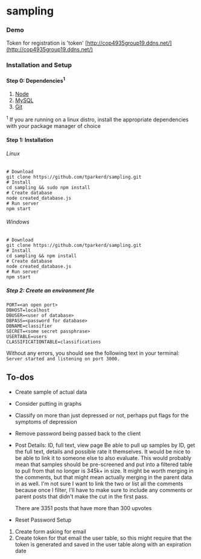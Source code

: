 # sampling
### Demo
Token for registration is 'token'
[http://cop4935group19.ddns.net/](http://cop4935group19.ddns.net/)

### Installation and Setup
#### Step 0: Dependencies<sup>1</sup>
1. [Node](https://nodejs.org/en/)
2. [MySQL](https://dev.mysql.com/downloads/installer/)
3. [Git](https://git-scm.com/)

<sup>1</sup> If you are running on a linux distro, install the appropriate dependencies with your package manager of choice

#### Step 1: Installation
###### Linux
```
# Download
git clone https://github.com/tparkerd/sampling.git
# Install
cd sampling && sudo npm install
# Create database
node created_database.js
# Run server
npm start
```

###### Windows
```
# Download
git clone https://github.com/tparkerd/sampling.git
# Install
cd sampling && npm install
# Create database
node created_database.js
# Run server
npm start
```

##### Step 2: Create an environment file
```
PORT=<an open port>
DBHOST=localhost
DBUSER=<user of database>
DBPASS=<password for database>
DBNAME=classifier
SECRET=<some secret passphrase>
USERTABLE=users
CLASSIFICATIONTABLE=classifications
```

Without any errors, you should see the following text in your terminal:
`Server started and listening on port 3000.`

## To-dos
- Create sample of actual data
- Consider putting in graphs
- Classify on more than just depressed or not, perhaps put flags for the symptoms of depression
- Remove password being passed back to the client
- Post Details: ID, full text, view page
  Be able to pull up samples by ID, get the full text, details and possible rate it themselves.
  It would be nice to be able to link it to someone else to also evaluate.
  This would probably mean that samples should be pre-screened and put into a filtered table to pull from
  that no longer is 345k+ in size. It might be worth merging in the comments, but that might mean actually
  merging in the parent data in as well. I'm not sure I want to link the two or list all the comments because
  once I filter, I'll have to make sure to include any comments or parent posts that didn't make the cut in
  the first pass.

  There are 3351 posts that have more than 300 upvotes


- Reset Password Setup
1. Create form asking for email
2. Create token for that email the user table, so this might require that the token is generated and saved in the user table along with an expiration date
